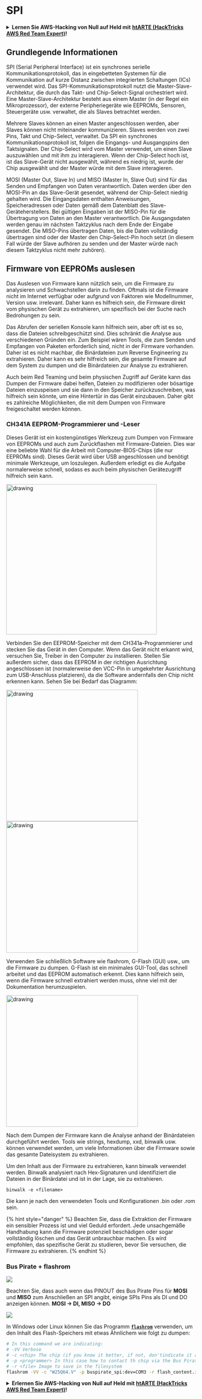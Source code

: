 # SPI

<details>

<summary><strong>Lernen Sie AWS-Hacking von Null auf Held mit</strong> <a href="https://training.hacktricks.xyz/courses/arte"><strong>htARTE (HackTricks AWS Red Team Expert)</strong></a><strong>!</strong></summary>

Andere Möglichkeiten, HackTricks zu unterstützen:

* Wenn Sie Ihr **Unternehmen in HackTricks beworben sehen möchten** oder **HackTricks als PDF herunterladen möchten**, überprüfen Sie die [**ABONNEMENTPLÄNE**](https://github.com/sponsors/carlospolop)!
* Holen Sie sich das [**offizielle PEASS & HackTricks-Merch**](https://peass.creator-spring.com)
* Entdecken Sie [**The PEASS Family**](https://opensea.io/collection/the-peass-family), unsere Sammlung exklusiver [**NFTs**](https://opensea.io/collection/the-peass-family)
* **Treten Sie der** 💬 [**Discord-Gruppe**](https://discord.gg/hRep4RUj7f) oder der [**Telegram-Gruppe**](https://t.me/peass) bei oder **folgen** Sie uns auf **Twitter** 🐦 [**@carlospolopm**](https://twitter.com/hacktricks\_live)**.**
* **Teilen Sie Ihre Hacking-Tricks, indem Sie PRs an die** [**HackTricks**](https://github.com/carlospolop/hacktricks) und [**HackTricks Cloud**](https://github.com/carlospolop/hacktricks-cloud) GitHub-Repositories einreichen.

</details>

## Grundlegende Informationen

SPI (Serial Peripheral Interface) ist ein synchrones serielle Kommunikationsprotokoll, das in eingebetteten Systemen für die Kommunikation auf kurze Distanz zwischen integrierten Schaltungen (ICs) verwendet wird. Das SPI-Kommunikationsprotokoll nutzt die Master-Slave-Architektur, die durch das Takt- und Chip-Select-Signal orchestriert wird. Eine Master-Slave-Architektur besteht aus einem Master (in der Regel ein Mikroprozessor), der externe Peripheriegeräte wie EEPROMs, Sensoren, Steuergeräte usw. verwaltet, die als Slaves betrachtet werden.

Mehrere Slaves können an einen Master angeschlossen werden, aber Slaves können nicht miteinander kommunizieren. Slaves werden von zwei Pins, Takt und Chip-Select, verwaltet. Da SPI ein synchrones Kommunikationsprotokoll ist, folgen die Eingangs- und Ausgangspins den Taktsignalen. Der Chip-Select wird vom Master verwendet, um einen Slave auszuwählen und mit ihm zu interagieren. Wenn der Chip-Select hoch ist, ist das Slave-Gerät nicht ausgewählt, während es niedrig ist, wurde der Chip ausgewählt und der Master würde mit dem Slave interagieren.

MOSI (Master Out, Slave In) und MISO (Master In, Slave Out) sind für das Senden und Empfangen von Daten verantwortlich. Daten werden über den MOSI-Pin an das Slave-Gerät gesendet, während der Chip-Select niedrig gehalten wird. Die Eingangsdaten enthalten Anweisungen, Speicheradressen oder Daten gemäß dem Datenblatt des Slave-Geräteherstellers. Bei gültigen Eingaben ist der MISO-Pin für die Übertragung von Daten an den Master verantwortlich. Die Ausgangsdaten werden genau im nächsten Taktzyklus nach dem Ende der Eingabe gesendet. Die MISO-Pins übertragen Daten, bis die Daten vollständig übertragen sind oder der Master den Chip-Select-Pin hoch setzt (in diesem Fall würde der Slave aufhören zu senden und der Master würde nach diesem Taktzyklus nicht mehr zuhören).

## Firmware von EEPROMs auslesen

Das Auslesen von Firmware kann nützlich sein, um die Firmware zu analysieren und Schwachstellen darin zu finden. Oftmals ist die Firmware nicht im Internet verfügbar oder aufgrund von Faktoren wie Modellnummer, Version usw. irrelevant. Daher kann es hilfreich sein, die Firmware direkt vom physischen Gerät zu extrahieren, um spezifisch bei der Suche nach Bedrohungen zu sein.

Das Abrufen der seriellen Konsole kann hilfreich sein, aber oft ist es so, dass die Dateien schreibgeschützt sind. Dies schränkt die Analyse aus verschiedenen Gründen ein. Zum Beispiel wären Tools, die zum Senden und Empfangen von Paketen erforderlich sind, nicht in der Firmware vorhanden. Daher ist es nicht machbar, die Binärdateien zum Reverse Engineering zu extrahieren. Daher kann es sehr hilfreich sein, die gesamte Firmware auf dem System zu dumpen und die Binärdateien zur Analyse zu extrahieren.

Auch beim Red Teaming und beim physischen Zugriff auf Geräte kann das Dumpen der Firmware dabei helfen, Dateien zu modifizieren oder bösartige Dateien einzuspeisen und sie dann in den Speicher zurückzuschreiben, was hilfreich sein könnte, um eine Hintertür in das Gerät einzubauen. Daher gibt es zahlreiche Möglichkeiten, die mit dem Dumpen von Firmware freigeschaltet werden können.

### CH341A EEPROM-Programmierer und -Leser

Dieses Gerät ist ein kostengünstiges Werkzeug zum Dumpen von Firmware von EEPROMs und auch zum Zurückflashen mit Firmware-Dateien. Dies war eine beliebte Wahl für die Arbeit mit Computer-BIOS-Chips (die nur EEPROMs sind). Dieses Gerät wird über USB angeschlossen und benötigt minimale Werkzeuge, um loszulegen. Außerdem erledigt es die Aufgabe normalerweise schnell, sodass es auch beim physischen Gerätezugriff hilfreich sein kann.

<img src="../../.gitbook/assets/board_image_ch341a.jpg" alt="drawing" width="400" align="center"/>

Verbinden Sie den EEPROM-Speicher mit dem CH341a-Programmierer und stecken Sie das Gerät in den Computer. Wenn das Gerät nicht erkannt wird, versuchen Sie, Treiber in den Computer zu installieren. Stellen Sie außerdem sicher, dass das EEPROM in der richtigen Ausrichtung angeschlossen ist (normalerweise den VCC-Pin in umgekehrter Ausrichtung zum USB-Anschluss platzieren), da die Software andernfalls den Chip nicht erkennen kann. Sehen Sie bei Bedarf das Diagramm:

<img src="../../.gitbook/assets/connect_wires_ch341a.jpg" alt="drawing" width="350"/>

<img src="../../.gitbook/assets/eeprom_plugged_ch341a.jpg" alt="drawing" width="350"/>

Verwenden Sie schließlich Software wie flashrom, G-Flash (GUI) usw., um die Firmware zu dumpen. G-Flash ist ein minimales GUI-Tool, das schnell arbeitet und das EEPROM automatisch erkennt. Dies kann hilfreich sein, wenn die Firmware schnell extrahiert werden muss, ohne viel mit der Dokumentation herumzuspielen.

<img src="../../.gitbook/assets/connected_status_ch341a.jpg" alt="drawing" width="350"/>

Nach dem Dumpen der Firmware kann die Analyse anhand der Binärdateien durchgeführt werden. Tools wie strings, hexdump, xxd, binwalk usw. können verwendet werden, um viele Informationen über die Firmware sowie das gesamte Dateisystem zu extrahieren.

Um den Inhalt aus der Firmware zu extrahieren, kann binwalk verwendet werden. Binwalk analysiert nach Hex-Signaturen und identifiziert die Dateien in der Binärdatei und ist in der Lage, sie zu extrahieren.
```
binwalk -e <filename>
```
Die <filename> kann je nach den verwendeten Tools und Konfigurationen .bin oder .rom sein.

{% hint style="danger" %} Beachten Sie, dass die Extraktion der Firmware ein sensibler Prozess ist und viel Geduld erfordert. Jede unsachgemäße Handhabung kann die Firmware potenziell beschädigen oder sogar vollständig löschen und das Gerät unbrauchbar machen. Es wird empfohlen, das spezifische Gerät zu studieren, bevor Sie versuchen, die Firmware zu extrahieren. {% endhint %}

### Bus Pirate + flashrom

![](<../../.gitbook/assets/image (907).png>)

Beachten Sie, dass auch wenn das PINOUT des Bus Pirate Pins für **MOSI** und **MISO** zum Anschließen an SPI angibt, einige SPIs Pins als DI und DO anzeigen können. **MOSI -> DI, MISO -> DO**

![](<../../.gitbook/assets/image (357).png>)

In Windows oder Linux können Sie das Programm [**`flashrom`**](https://www.flashrom.org/Flashrom) verwenden, um den Inhalt des Flash-Speichers mit etwas Ähnlichem wie folgt zu dumpen:
```bash
# In this command we are indicating:
# -VV Verbose
# -c <chip> The chip (if you know it better, if not, don'tindicate it and the program might be able to find it)
# -p <programmer> In this case how to contact th chip via the Bus Pirate
# -r <file> Image to save in the filesystem
flashrom -VV -c "W25Q64.V" -p buspirate_spi:dev=COM3 -r flash_content.img
```
<details>

<summary><strong>Erlernen Sie AWS-Hacking von Null auf Held mit</strong> <a href="https://training.hacktricks.xyz/courses/arte"><strong>htARTE (HackTricks AWS Red Team Expert)</strong></a><strong>!</strong></summary>

Andere Möglichkeiten, HackTricks zu unterstützen:

* Wenn Sie Ihr **Unternehmen in HackTricks beworben sehen möchten** oder **HackTricks als PDF herunterladen möchten**, überprüfen Sie die [**ABONNEMENTPLÄNE**](https://github.com/sponsors/carlospolop)!
* Holen Sie sich das [**offizielle PEASS & HackTricks-Merch**](https://peass.creator-spring.com)
* Entdecken Sie [**The PEASS Family**](https://opensea.io/collection/the-peass-family), unsere Sammlung exklusiver [**NFTs**](https://opensea.io/collection/the-peass-family)
* **Treten Sie der** 💬 [**Discord-Gruppe**](https://discord.gg/hRep4RUj7f) oder der [**Telegram-Gruppe**](https://t.me/peass) bei oder **folgen** Sie uns auf **Twitter** 🐦 [**@carlospolopm**](https://twitter.com/hacktricks\_live)**.**
* **Teilen Sie Ihre Hacking-Tricks, indem Sie PRs an die** [**HackTricks**](https://github.com/carlospolop/hacktricks) und [**HackTricks Cloud**](https://github.com/carlospolop/hacktricks-cloud) GitHub-Repositories einreichen.

</details>
